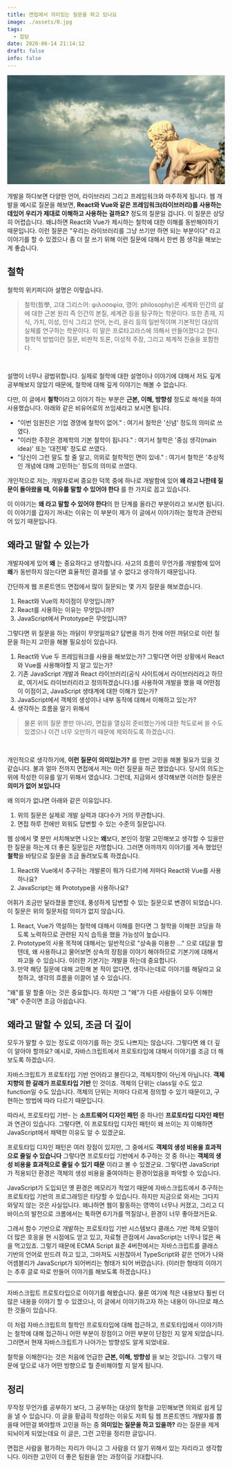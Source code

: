 ```yaml
---
title: 면접에서 의미있는 질문을 하고 있나요
image: ./assets/0.jpg
tags:
  - 잡담
date: 2020-06-14 21:14:12
draft: false
info: false
---
```



![image0](./assets/0.jpg)

개발을 하다보면 다양한 언어, 라이브러리 그리고 프레임워크와 마주하게 됩니다. 웹 개발을 예시로 질문을 해보면, **React와 Vue와 같은 프레임워크(라이브러리)를 사용하는데있어 우리가 제대로 이해하고 사용하는 걸까요?** 정도의 질문일 겁니다. 이 질문은 상당히 어렵습니다. 왜냐하면 React와 Vue가 제시하는 철학에 대한 이해를 동반해야하기 때문입니다. 이런 질문은 "우리는 라이브러리를 그냥 쓰기만 하면 되는 부분이다" 라고 이야기를 할 수 있겠으나 좀 더 잘 쓰기 위해 이런 질문에 대해서 한번 쯤 생각을 해보는 게 좋습니다.

## 철학

철학의 위키피디아 설명은 이렇습니다.

> 철학(哲學, 고대 그리스어: φιλοσοφία, 영어: philosophy)은 세계와 인간의 삶에 대한 근본 원리 즉 인간의 본질, 세계관 등을 탐구하는 학문이다. 또한 존재, 지식, 가치, 이성, 인식 그리고 언어, 논리, 윤리 등의 일반적이며 기본적인 대상의 실체를 연구하는 학문이다. 이 말은 프로타고라스에 의해서 만들어졌다고 한다. 철학적 방법이란 질문, 비판적 토론, 이성적 주장, 그리고 체계적 진술을 포함한다.

<br/>

설명이 너무나 광범위합니다. 실제로 철학에 대한 설명이나 이야기에 대해서 저도 깊게 공부해보지 않았기 때문에, 철학에 대해 깊게 이야기는 해볼 수 없습니다.

다만, 이 글에서 **철학**이라고 이야기 하는 부분은 **근본, 이해, 방향성** 정도로 해석을 하여 사용했습니다. 아래와 같은 비유어로의 쓰임새라고 보시면 됩니다.

- "이번 임원진은 기업 경영에 철학이 없어." : 여기서 철학은 '신념' 정도의 의미로 쓰였다.
- "이러한 주장은 경제학의 기본 철학이 됩니다." : 여기서 철학은 '중심 생각(main idea)' 또는 '대전제' 정도로 쓰였다.
- "당신이 그런 말도 할 줄 알고, 의외로 철학적인 면이 있네." : 여기서 철학은 '추상적인 개념에 대해 고민하는' 정도의 의미로 쓰였다.

개인적으로 저는, 개발자로써 중요한 덕목 중에 하나로 개발함에 있어 **왜 라고 나한테 질문이 돌아왔을 때, 이유를 말할 수 있어야 한다** 를 한 가지로 꼽고 있습니다.

이 이야기는 **왜 라고 말할 수 있어야 한다**의 한 단계를 올라간 부분이라고 보시면 됩니다. 이 이야기를 갑자기 꺼내는 이유는 이 부분이 제가 이 글에서 이야기하는 철학과 관련되어 있기 때문입니다.

## 왜라고 말할 수 있는가

개발자에게 있어 **왜** 는 중요하다고 생각합니다. 사고의 흐름이 무언가를 개발함에 있어 **왜**가 동반하지 않는다면 효율적인 결과를 낼 수 없다고 생각하기 때문입니다.

간단하게 웹 프론트엔드 면접에서 많이 질문되는 몇 가지 질문을 해보겠습니다.

1. React와 Vue의 차이점이 무엇입니까?
2. React를 사용하는 이유는 무엇입니까?
3. JavaScript에서 Prototype은 무엇입니까?

그렇다면 위 질문을 하는 까닭이 무엇일까요? 답변을 하기 전에 어떤 까닭으로 이런 질문을 하는지 고민을 해볼 필요성이 있습니다.

1. React와 Vue 두 프레임워크를 사용을 해보았는가? 그렇다면 어떤 상황에서 React와 Vue를 사용해야할 지 알고 있는가?
2. 기존 JavaScript 개발과 React 라이브러리(공식 사이트에서 라이브러리라고 하므로, 여기서도 라이브러리라고 정의하겠습니다.)를 사용하여 개발을 했을 때 어떤점이 이점이고, JavaScript 생태계에 대한 이해가 있는가?
3. JavaScript에서 객체의 생성이나 내부 동작에 대해서 이해하고 있는가?
4. 생각하는 흐름을 알기 위해서

> 물론 위의 질문 뿐만 아니라, 면접을 열심히 준비했는가에 대한 척도로써 쓸 수도 있겠으나 이건 너무 오만하기 때문에 제외하도록 하겠습니다.

<br/>

개인적으로 생각하기에, **이런 질문이 의미있는가?** 를 한번 고민을 해볼 필요가 있을 것 같습니다. 불과 얼마 전까지 면접에서 저는 이런 질문을 하곤 했었습니다. 당시의 의도는 위에 작성한 이유를 알기 위해서 였습니다. 그런데, 지금와서 생각해보면 이러한 질문은 **의미가 없어 보입니다**

왜 의미가 없냐면 아래와 같은 이유입니다.

1. 위의 질문은 실제로 개발 실력과 대다수가 거의 무관합니다.
2. 면접 하루 전에만 외워도 답변할 수 있는 수준의 질문입니다.

웹 상에서 몇 분만 서치해보면 나오는 **왜**보다, 본인이 정말 고민해보고 생각할 수 있을만한 질문을 하는게 더 좋은 질문임은 자명합니다. 그러면 아까까지 이야기를 게속 했었던 **철학**을 바탕으로 질문을 조금 돌려보도록 하겠습니다.

1. React와 Vue에서 추구하는 개발론이 뭐가 다르기에 저마다 React와 Vue를 사용하나요?
2. JavaScript는 왜 Prototype을 사용하나요?

어휘가 조금만 달라졌을 뿐인데, 풍성하게 답변할 수 있는 질문으로 변경이 되었습니다. 이 질문은 위의 질문처럼 의미가 없지 않습니다.

1. React, Vue가 역설하는 철학에 대해서 이해를 한다면 그 철학을 이해한 코딩을 하도록 노력하므로 관련된 지식 습득을 했을 가능성이 높습니다.
2. Prototype의 사용 목적에 대해서는 일반적으로 "상속을 이용한 ..." 으로 대답을 할 텐데, 왜 사용하냐고 물어보면 상속의 장점을 이야기 해야하므로 기본기에 대해서 파고들 수 있습니다. 이러한 기본기는 개발을 하는데 중요합니다.
3. 만약 해당 질문에 대해 고민해 본 적이 없다면, 생각나는데로 이야기를 해달라고 요청하고, 생각의 흐름을 이끌어 낼 수 있습니다.

"왜"를 말 할줄 아는 것은 중요합니다. 하지만 그 "왜"가 다른 사람들이 모두 이해한 "왜" 수준이면 조금 아쉽습니다.

## 왜라고 말할 수 있되, 조금 더 깊이

모두가 말할 수 있는 정도로 이야기를 하는 것도 나쁘지는 않습니다. 그렇다면 왜 더 깊이 알아야 할까요? 예시로, 자바스크립트에서 프로토타입에 대해서 이야기를 조금 더 해보도록 하겠습니다.

자바스크립트가 프로토타입 기반 언어라고 불린다고, 객체지향이 아닌게 아닙니다. **객체지향의 한 갈래가 프로토타입 기반** 인 것이죠. 객체의 단위는 class일 수도 있고 function일 수도 있습니다. 객체의 단위는 저마다 다르게 정의할 수 있기 때문이고, 구현하는 방법에 따라 다르기 때문입니다.

따라서, 프로토타입 기반- 는 **소프트웨어 디자인 패턴** 중 하나인 **프로토타입 디자인 패턴**과 연관이 있습니다. 그렇다면, 이 프로토타입 디자인 패턴이 왜 쓰이는 지 이해하면 JavaScript에서 채택한 이유도 알 수 있겠군요.

프로토타입 디자인 패턴은 여러 장점이 있지만, 그 중에서도 **객체의 생성 비용을 효과적으로 줄일 수 있습니다** 그렇다면 프로토타입 기반에서 추구하는 것 중 하나는 **객체의 생성 비용을 효과적으로 줄일 수 있기 때문** 이라고 볼 수 있겠군요. 그렇다면 JavaScript가 적용되던 환경은 객체의 생성 비용을 줄여야하는 환경이었음을 파악할 수 있습니다.

JavaScript가 도입되던 옛 환경은 메모리가 적었기 때문에 자바스크립트에서 추구하는 프로토타입 기반의 프로그래밍은 타당할 수 있습니다. 하지만 지금으로 와서는 그다지 와닿지 않는 것은 사실입니다. 왜냐하면 웹이 활동하는 영역이 너무나 커졌고, 그리고 디바이스의 발전으로 크롬에서는 툭하면 6기가를 먹질않나, 환경이 너무 좋아졌거든요.

그래서 함수 기반으로 개발하는 프로토타입 기반 시스템보다 클래스 기반 객체 모델이 더 많은 호응을 현 시점에도 얻고 있고, 자료형 관점에서 JavaScript는 너무나 많은 욕을 먹고있죠. 그렇기 때문에 ECMA Script 표준 4버전에서는 자바스크립트를 클래스 기반의 언어로 만드려 하고 있고, 그마저도 시원찮아서 TypeScript와 같은 언어가 나와 어셈블리가 JavaScript가 되어버리는 형태가 되어 버렸습니다. (이러한 형태의 이야기는 추후 글로 따로 만들어 이야기를 해보도록 하겠습니다.)

---

자바스크립트 프로토타입으로 이야기를 해봤습니다. 물론 여기에 적은 내용보다 훨씬 더 많은 내용을 이야기 할 수 있겠으나, 이 글에서 이야기하고자 하는 내용이 아니므로 패스한 것들이 있습니다.

이 처럼 자바스크립트의 철학인 프로토타입에 대해 접근하고, 프로토타입에서 이야기하는 철학에 대해 접근하니 어떤 부분이 장점이고 어떤 부분이 단점인 지 알게 되었습니다. 그러면서 현재 자바스크립트가 나아가는 방향성도 알게 되었네요.

철학을 이해한다는 것은 처음에 언급한 **근본, 이해, 방향성** 을 보는 것입니다. 그렇기 때문에 앞으로 내가 어떤 방향으로 뭘 준비해야할 지 알게 됩니다.

## 정리

무작정 무언가를 공부하기 보다, 그 공부하는 대상의 철학을 고민해보면 의외로 쉽게 답을 낼 수 있습니다. 이 글을 황급히 작성하는 이유도 저희 팀 웹 프론트엔드 개발자를 뽑을때 어떤걸 봐야할까 고민을 하는 중 **의미있는 질문을 하고 있을까?** 라는 질문을 제게 되뇌이게 되었는데요 이 글은, 그런 고민을 정리한 글입니다.

면접은 사람을 평가하는 자리가 아니고 그 사람을 더 알기 위해서 있는 자리라고 생각합니다. 이러한 고민이 더 좋은 팀원을 얻는 과정이길 기대합니다.
